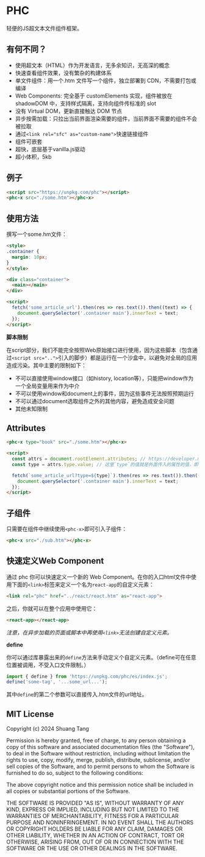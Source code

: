 # PHC

轻便的JS超文本文件组件框架。

## 有何不同？

- 使用超文本（HTML）作为开发语言，无多余知识，无高深的概念
- 快速查看组件效果，没有繁杂的构建体系
- 单文件组件：用一个.htm 文件写一个组件，独立部署到 CDN，不需要打包或编译
- Web Components: 完全基于 customElements 实现，组件被放在 shadowDOM 中，支持样式隔离，支持向组件传标准的 slot
- 没有 Virtual DOM，更新直接触达 DOM 节点
- 异步按需加载：只拉出当前界面渲染需要的组件，当前界面不需要的组件不会被拉取
- 通过`<link rel="sfc" as="custom-name">`快速链接组件
- 组件可嵌套
- 超快，底层基于vanilla.js驱动
- 超小体积，5kb

## 例子

```html
<script src="https://unpkg.com/phc"></script>
<phc-x src="./some.htm"></phc-x>
```

## 使用方法

撰写一个some.hm文件：

```html
<style>
.container {
  margin: 10px;
}
</style>

<div class="container">
  <main></main>
</div>

<script>
  fetch('some_article_url').then(res => res.text()).then((text) => {
    document.querySelector('.container main').innerText = text;
  });
</script>
```

**脚本限制**

在script部分，我们不能完全按照Web原始接口进行使用，因为这些脚本（包含通过`<script src="..">`引入的脚步）都是运行在一个沙盒中，以避免对全局的应用造成污染。其中主要的限制如下：

- 不可以直接使用window接口（如history, location等），只能把window作为一个全局变量用来作为中介
- 不可以使用window和document上的事件，因为这些事件无法按照预期运行
- 不可以通过document选取组件之外的其他内容，避免造成安全问题
- 其他未知限制

## Attributes

```html
<phc-x type="book" src="./some.htm"></phc-x>
```

```html
<script>
  const attrs = document.rootElement.attributes; // https://developer.mozilla.org/zh-CN/docs/Web/API/NamedNodeMap
  const type = attrs.type.value; // 这里`type`的值就是外面传入的属性的值，即"book"

  fetch(`some_article_url?type=${type}`).then(res => res.text()).then((text) => {
    document.querySelector('.container main').innerText = text;
  });
</script>
```

## 子组件

只需要在组件中继续使用`<phc-x>`即可引入子组件：

```html
<phc-x src="./sub.htm"></phc-x>
```

## 快速定义Web Component

通过 phc 你可以快速定义一个新的 Web Component。在你的入口html文件中使用下面的`<link>`标签来定义一个名为`react-app`的自定义元素：

```html
<link rel="phc" href="../react/react.htm" as="react-app">
```

之后，你就可以在整个应用中使用它：

```html
<react-app></react-app>
```

*注意，在异步加载的页面或脚本中再使用`<link>`无法创建自定义元素。*

**define**

你可以通过库暴露出来的`define`方法来手动定义个自定义元素。（define可在任意位置被调用，不受入口文件限制。）

```js
import { define } from 'https://unpkg.com/phc/es/index.js';
define('some-tag', '...some_url...');
```

其中`define`的第二个参数可以直接传入.htm文件的url地址。

## MIT License

Copyright (c) 2024 Shuang Tang

Permission is hereby granted, free of charge, to any person obtaining a copy of this software and associated documentation files (the "Software"), to deal in the Software without restriction, including without limitation the rights to use, copy, modify, merge, publish, distribute, sublicense, and/or sell copies of the Software, and to permit persons to whom the Software is furnished to do so, subject to the following conditions:

The above copyright notice and this permission notice shall be included in all copies or substantial portions of the Software.

THE SOFTWARE IS PROVIDED "AS IS", WITHOUT WARRANTY OF ANY KIND, EXPRESS OR IMPLIED, INCLUDING BUT NOT LIMITED TO THE WARRANTIES OF MERCHANTABILITY, FITNESS FOR A PARTICULAR PURPOSE AND NONINFRINGEMENT. IN NO EVENT SHALL THE AUTHORS OR COPYRIGHT HOLDERS BE LIABLE FOR ANY CLAIM, DAMAGES OR OTHER LIABILITY, WHETHER IN AN ACTION OF CONTRACT, TORT OR OTHERWISE, ARISING FROM, OUT OF OR IN CONNECTION WITH THE SOFTWARE OR THE USE OR OTHER DEALINGS IN THE SOFTWARE.
